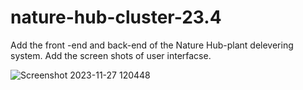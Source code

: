 # nature-hub-cluster-23.4
Add the front -end and back-end of the Nature Hub-plant delevering system.
Add the screen shots of user interfacse.



![Screenshot 2023-11-27 120448](https://github.com/Cluster-23-4/nature-hub-cluster-23.4/assets/90669641/09c0cc53-81db-4752-a52c-5d55d5335877)

